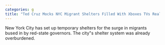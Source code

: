 ```yaml
---
categories: g
title: "Ted Cruz Mocks NYC Migrant Shelters Filled With Xboxes TVs Really Sucks"
---
```

New York City has set up temporary shelters for the surge in migrants bused in by red-state governors. The city"s shelter system was already overburdened.